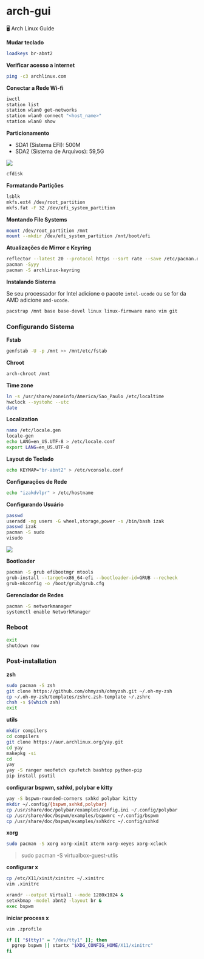 # arch-gui
🖥 Arch Linux Guide

**Mudar teclado**

```bash
loadkeys br-abnt2
```

**Verificar acesso a internet**

```bash
ping -c3 archlinux.com
```

**Conectar a Rede Wi-fi**

```bash
iwctl
station list
station wlan0 get-networks
station wlan0 connect "<host_name>"
station wlan0 show
```

**Particionamento**

- SDA1 (Sistema EFI): 500M
- SDA2 (Sistema de Arquivos): 59,5G

<img src='https://i.imgur.com/0nDAUt9.png' />

```bash
cfdisk
```

**Formatando Partições**

```bash
lsblk
mkfs.ext4 /dev/root_partition
mkfs.fat -F 32 /dev/efi_system_partition
```

**Montando File Systems**

```bash
mount /dev/root_partition /mnt
mount --mkdir /dev/efi_system_partition /mnt/boot/efi
```

**Atualizações de Mirror e Keyring**

```bash
reflector --latest 20 --protocol https --sort rate --save /etc/pacman.d/mirrorlist
pacman -Syyy
pacman -S archlinux-keyring
```

**Instalando Sistema**

Se seu processador for Intel adicione o pacote `intel-ucode` ou se for da AMD adicione `amd-ucode`.

```bash
pacstrap /mnt base base-devel linux linux-firmware nano vim git
```

### Configurando Sistema

**Fstab**

```bash
genfstab -U -p /mnt >> /mnt/etc/fstab
```

**Chroot**

```bash
arch-chroot /mnt
```

**Time zone**

```bash
ln -s /usr/share/zoneinfo/America/Sao_Paulo /etc/localtime
hwclock --systohc --utc
date
```

**Localization**

```bash
nano /etc/locale.gen
locale-gen
echo LANG=en_US.UTF-8 > /etc/locale.conf
export LANG=en_US.UTF-8
```

**Layout do Teclado**

```bash
echo KEYMAP="br-abnt2" > /etc/vconsole.conf
```

**Configurações de Rede**

```bash
echo "izakdvlpr" > /etc/hostname
```

**Configurando Usuário**

```bash
passwd
useradd -mg users -G wheel,storage,power -s /bin/bash izak
passwd izak
pacman -S sudo
visudo
```

<img src="https://i.imgur.com/YoSoRXl.png" />

**Bootloader**

```bash
pacman -S grub efibootmgr mtools
grub-install --target=x86_64-efi --bootloader-id=GRUB --recheck
grub-mkconfig -o /boot/grub/grub.cfg
```

**Gerenciador de Redes**

```bash
pacman -S networkmanager
systemctl enable NetworkManager
```

### Reboot

```bash
exit
shutdown now
```
### Post-installation

**zsh**

```bash
sudo pacman -S zsh
git clone https://github.com/ohmyzsh/ohmyzsh.git ~/.oh-my-zsh
cp ~/.oh-my-zsh/templates/zshrc.zsh-template ~/.zshrc
chsh -s $(which zsh)
exit
```

**utils**

```bash
mkdir compilers
cd compilers
git clone https://aur.archlinux.org/yay.git
cd yay
makepkg -si
cd
yay
yay -S ranger neofetch cpufetch bashtop python-pip
pip install psutil
```

**configurar bspwm, sxhkd, polybar e kitty**

```bash
yay -S bspwm-rounded-corners sxhkd polybar kitty
mkdir ~/.config/{bspwm,sxhkd,polybar}
cp /usr/share/doc/polybar/examples/config.ini ~/.config/polybar
cp /usr/share/doc/bspwm/examples/bspwmrc ~/.config/bspwm
cp /usr/share/doc/bspwm/examples/sxhkdrc ~/.config/sxhkd
```

**xorg**

```bash
sudo pacman -S xorg xorg-xinit xterm xorg-xeyes xorg-xclock
```

> sudo pacman -S virtualbox-guest-utlis

**configurar x**

```bash
cp /etc/X11/xinit/xinitrc ~/.xinitrc
vim .xinitrc
```

```bash
xrandr --output Virtual1 --mode 1280x1024 &
setxkbmap -model abnt2 -layout br &
exec bspwm
```

**iniciar process x**

```bash
vim .zprofile
```

```bash
if [[ "$(tty)" = "/dev/tty1" ]]; then
  pgrep bspwm || startx "$XDG_CONFIG_HOME/X11/xinitrc"
fi
```
